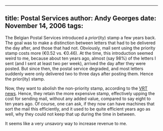 -----
title:  Postal Services
author: Andy Georges
date: November 14, 2006
tags: 
-----







The Belgian Postal Services introduced a *prior*(ity) stamp a few years
back. The goal was to make a distinction between letters that had to be
delivered the day after, and those that had not. Obviously, mail sent
using the priority stamp costs more (€0.52 vs. €0.46). At the time, this
introduction seemed weird to me, because about ten years ago, almost
(say 98%) of the letters I sent (and I sent at least two per week),
arrived the day after they were posted. But since then, the postal
service degraded, and most letters suddenly were only delivered two to
three days after posting them. Hence the prior(ity) stamp.


Now, they want to abolish the non-priority stamp, according to the [VRT
news](http://www.vrtnieuws.net/nieuwsnet_master/versie2/nieuws/details/061114Prior/index.shtml).
Hence, they retain the more expensive stamp, effectively upping the cost
for sending mail, without any added value, compared to say eight to ten
years ago. Of course, one can ask, if they now can have machines that
sort the mail this efficiently, and it used to be quite efficient years
ago as well, why they could not keep that up during the time in between.


It seems like a very unsavory way to increase revenue to me.




